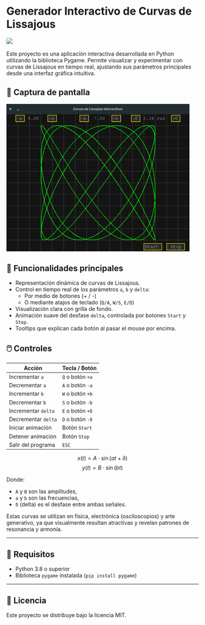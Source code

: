 # Generador Interactivo de Curvas de Lissajous
<span><img src="https://img.shields.io/badge/Python-FFD43B?style=for-the-badge&logo=python&logoColor=blue"/></span>

Este proyecto es una aplicación interactiva desarrollada en Python utilizando la biblioteca Pygame. Permite visualizar y experimentar con curvas de Lissajous en tiempo real, ajustando sus parámetros principales desde una interfaz gráfica intuitiva.



## 📸 Captura de pantalla

<span><img src="https://github.com/VintaBytes/Lissajous/blob/main/imagen1.png?raw=true"  width="480px"/></span>

## 🎯 Funcionalidades principales

- Representación dinámica de curvas de Lissajous.
- Control en tiempo real de los parámetros `a`, `b` y `delta`:
  - Por medio de botones (+ / -)
  - O mediante atajos de teclado (`Q/A`, `W/S`, `E/D`)
- Visualización clara con grilla de fondo.
- Animación suave del desfase `delta`, controlada por botones `Start` y `Stop`.
- Tooltips que explican cada botón al pasar el mouse por encima.

## 🖱️ Controles

| Acción                 | Tecla / Botón     |
|------------------------|------------------|
| Incrementar `a`        | `Q` o botón `+a` |
| Decrementar `a`        | `A` o botón `-a` |
| Incrementar `b`        | `W` o botón `+b` |
| Decrementar `b`        | `S` o botón `-b` |
| Incrementar `delta`    | `E` o botón `+δ` |
| Decrementar `delta`    | `D` o botón `-δ` |
| Iniciar animación      | Botón `Start`    |
| Detener animación      | Botón `Stop`     |
| Salir del programa     | `ESC`            |



$$ x(t) = A \cdot \sin(a t + \delta) $$
$$ y(t) = B \cdot \sin(b t) $$



Donde:
- `A` y `B` son las amplitudes,
- `a` y `b` son las frecuencias,
- `δ` (delta) es el desfase entre ambas señales.

Estas curvas se utilizan en física, electrónica (osciloscopios) y arte generativo, ya que visualmente resultan atractivas y revelan patrones de resonancia y armonía.

---

## 🧩 Requisitos

- Python 3.8 o superior
- Biblioteca `pygame` instalada (`pip install pygame`)

---

## 📄 Licencia

Este proyecto se distribuye bajo la licencia MIT.
